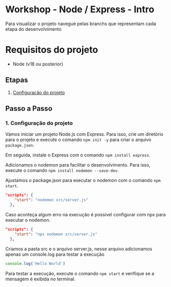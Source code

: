 # Workshop - Node / Express - Intro

Para visualizar o projeto navegue pelas branchs que representam cada etapa do desenvolvimento

# Requisitos do projeto
- Node (v18 ou posterior)

## Etapas

1. [Configuração do projeto]()

## Passo a Passo

### 1. Configuração do projeto

Vamos iniciar um projeto Node.js com Express. Para isso, crie um diretório para o projeto e execute o comando `npm init -y` para criar o arquivo `package.json`.

Em seguida, instale o Express com o comando `npm install express`.

Adicionamos o nodemon para facilitar o desenvolvimento. Para isso, execute o comando `npm install nodemon --save-dev`.

Ajustamos o package.json para executar o nodemon com o comando `npm start`.

```json
"scripts": {
    "start": "nodemon src/server.js"
  },
```

Caso aconteça algum erro na execução é possível configurar com npx para executar o nodemon.

```json
"scripts": {
    "start": "npx nodemon src/server.js"
  },
```

Criamos a pasta src e o arquivo server.js, nesse arquivo adicionamos apenas um console.log para testar a execução

```javascript
console.log('Hello World')
```

Para testar a execução, execute o comando `npm start` e verifique se a mensagem é exibida no terminal.